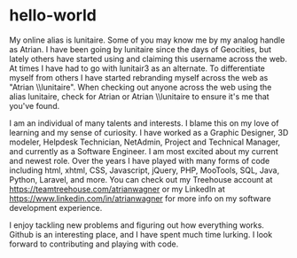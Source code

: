 # hello-world

My online alias is lunitaire. Some of you may know me by my analog handle as Atrian. I have been going by lunitaire since the days of Geocities, but lately others have started using and claiming this username across the web. At times I have had to go with lunitair3 as an alternate. To differentiate myself from others I have started rebranding myself across the web as "Atrian \\\\lunitaire". When checking out anyone across the web using the alias lunitaire, check for Atrian or Atrian \\\\lunitaire to ensure it's me that you've found.

I am an individual of many talents and interests. I blame this on my love of learning and my sense of curiosity. I have worked as a Graphic Designer, 3D modeler, Helpdesk Technician, NetAdmin, Project and Technical Manager, and currently as a Software Engineer. I am most excited about my current and newest role. Over the years I have played with many forms of code including html, xhtml, CSS, Javascript, jQuery, PHP, MooTools, SQL, Java, Python, Laravel, and more. You can check out my Treehouse account at https://teamtreehouse.com/atrianwagner or my LinkedIn at https://www.linkedin.com/in/atrianwagner for more info on my software development experience.

I enjoy tackling new problems and figuring out how everything works. Github is an interesting place, and I have spent much time lurking. I look forward to contributing and playing with code.

